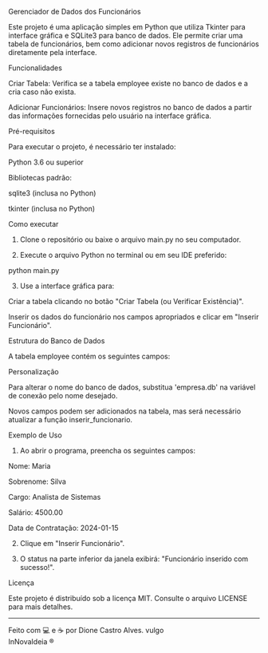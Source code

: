 Gerenciador de Dados dos Funcionários

Este projeto é uma aplicação simples em Python que utiliza Tkinter para interface gráfica e SQLite3 para banco de dados. Ele permite criar uma tabela de funcionários, bem como adicionar novos registros de funcionários diretamente pela interface.

Funcionalidades

Criar Tabela: Verifica se a tabela employee existe no banco de dados e a cria caso não exista.

Adicionar Funcionários: Insere novos registros no banco de dados a partir das informações fornecidas pelo usuário na interface gráfica.


Pré-requisitos

Para executar o projeto, é necessário ter instalado:

Python 3.6 ou superior

Bibliotecas padrão:

sqlite3 (inclusa no Python)

tkinter (inclusa no Python)



Como executar

1. Clone o repositório ou baixe o arquivo main.py no seu computador.


2. Execute o arquivo Python no terminal ou em seu IDE preferido:

python main.py


3. Use a interface gráfica para:

Criar a tabela clicando no botão "Criar Tabela (ou Verificar Existência)".

Inserir os dados do funcionário nos campos apropriados e clicar em "Inserir Funcionário".




Estrutura do Banco de Dados

A tabela employee contém os seguintes campos:

Personalização

Para alterar o nome do banco de dados, substitua 'empresa.db' na variável de conexão pelo nome desejado.

Novos campos podem ser adicionados na tabela, mas será necessário atualizar a função inserir_funcionario.


Exemplo de Uso

1. Ao abrir o programa, preencha os seguintes campos:

Nome: Maria

Sobrenome: Silva

Cargo: Analista de Sistemas

Salário: 4500.00

Data de Contratação: 2024-01-15



2. Clique em "Inserir Funcionário".


3. O status na parte inferior da janela exibirá: "Funcionário inserido com sucesso!".



Licença

Este projeto é distribuído sob a licença MIT. Consulte o arquivo LICENSE para mais detalhes.


---

Feito com 💻 e ☕ por Dione Castro Alves. vulgo    
InNovaIdeia ®

